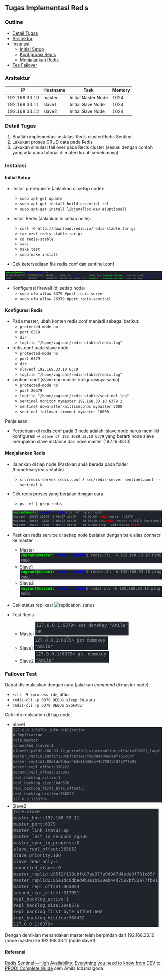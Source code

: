 ## Tugas Implementasi Redis

### Outline
- [Detail Tugas](#detail-tugas)
- [Arsitektur](#arsitektur)
- [Instalasi](#instalasi)
  - [Initial Setup](#initial-setup)
  - [Konfigurasi Redis](#konfigurasi-redis)
  - [Menjalankan Redis](#menjalankan-redis)
- [Tes Failover](#failover-test)

### Arsitektur
IP|Hostname|Task|Memory
--|--------|----|---
192.168.33.10|master|Initial Master Node|1024
192.168.33.11|slave1|Initial Slave Node|1024
192.168.33.12|slave2|Initial Slave Node|1024

### Detail Tugas
1. Buatlah implementasi instalasi Redis cluster/Redis Sentinel.
2. Lakukan proses CRUD data pada Redis
3. Lakukan simulasi fail over pada Redis cluster (sesuai dengan contoh yang ada pada tutorial di materi kuliah sebelumnya)

### Instalasi
#### Initial Setup
- Install prerequisite (Jalankan di setiap node):
  - `sudo apt-get update `
  - `sudo apt-get install build-essential tcl`
  - `sudo apt-get install libjemalloc-dev #(Optional)`

- Install Redis (Jalankan di setiap node):
  - `curl -O http://download.redis.io/redis-stable.tar.gz`
  - `tar xzvf redis-stable.tar.gz`
  - `cd redis-stable`
  - `make`
  - `make test`
  - `sudo make install`

- Cek ketersediaan file redis.conf dan sentinel.conf

![redis-sentinel](img/redis-sentinel.png)

- Konfigurasi firewall (di setiap node)
  - `sudo ufw allow 6379 #port redis-server`
  - `sudo ufw allow 26379 #port redis-sentinel`

#### Konfigurasi Redis

- Pada master, ubah konten redis.conf menjadi sebagai berikut:
  - `protected-mode no`
  - `port 6379`
  - `dir .`
  - `logfile "/home/vagrant/redis-stable/redis.log"`
- redis.conf pada slave node:
  - `protected-mode no`
  - `port 6379`
  - `dir .`
  - `slaveof 192.168.33.10 6379`
  - `logfile "/home/vagrant/redis-stable/redis.log"`
- sentinel.conf (slave dan master kofigurasinya sama)
  - `protected-mode no`
  - `port 26379`
  - `logfile "/home/vagrant/redis-stable/sentinel.log"`
  - `sentinel monitor mymaster 192.168.33.10 6379 2`
  - `sentinel down-after-milliseconds mymaster 5000`
  - `sentinel failover-timeout mymaster 10000`

Penjelasan:
- Perbedaan di redis.conf pada 3 node adalah: slave node harus memiliki konfigurasi -> `slave of 192.1689.33.10 6379` yang berarti node slave merupakan slave instance dari node master (192.16.33.10)

#### Menjalankan Redis
- Jalankan di tiap node (Pastikan anda berada pada folder /home/user/redis-stable)
  - `src/redis-server redis.conf &
src/redis-server sentinel.conf --sentinel &`

- Cek redis proses yang berjalan dengan cara
  - `ps -ef | grep redis`


  ![grep-redis](img/grep-redis.png)

- Pastikan redis service di setiap node berjalan dengan baik alias _connect_ ke master
  - Master
![ping-master](img/ping-master.png)
  - Slave1
![ping-slave1](img/ping-slave1.png)
  - Slave2
![ping-slave2](img/ping-slave2.png)

- Cek status replikasi
![replication_status](img/replication_status.png)

- Test Redis
  - Master
![demokey-master](img/demokey-master.png)
  - Slave1
![demokey-slave1](img/demokey-slave1.png)
  - Slave2
![demokey-slave2](img/demokey-slave2.png)

### Failover Test
Dapat disimulasikan dengan cara (jalankan _command_ di master node):
- `kill -9 <process id>`, atau
- `redis-cli -p 6379 DEBUG sleep 30`, atau
- `redis-cli -p 6379 DEBUG SEGFAULT`

Cek info replication di tiap node
- Slave1
![slave1-failover](img/slave1-failover.png)
- Slave2
![slave2-failover](img/slave2-failover.png)

Dengan demikian menandakan master telah berpindah dari 192.168.33.10 (node master) ke 192.168.33.11 (node slave1)

#### Referensi
[Redis Sentinel — High Availability: Everything you need to know from DEV to PROD: Complete Guide](https://medium.com/@amila922/redis-sentinel-high-availability-everything-you-need-to-know-from-dev-to-prod-complete-guide-deb198e70ea6) oleh Amila Iddamalgoda

